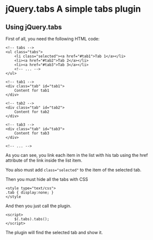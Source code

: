 jQuery.tabs A simple tabs plugin
================================

Using jQuery.tabs
-----------------

First of all, you need the following HTML code:

    <!-- tabs -->
    <ul class="tabs">
        <li class="selected"><a href="#tab1">Tab 1</a></li>
        <li><a href="#tab2">Tab 2</a></li>
        <li><a href="#tab3">Tab 3</a></li>
        <!-- ... -->
    </ul>
    
    <!-- tab1 -->
    <div class="tab" id="tab1">
        Content for tab1
    </div>
    
    <!-- tab2 -->
    <div class="tab" id="tab2">
        Content for tab2
    </div>
    
    <!-- tab3 -->
    <div class="tab" id="tab3">
        Content for tab3
    </div>
    
    <!-- ... -->

As you can see, you link each item in the list with his tab using the href attribute of the link inside the list item.

You also must add `class="selected"` to the item of the selected tab.

Then you must hide all the tabs with CSS

    <style type="text/css">
    .tab { display:none; }
    </style

And then you just call the plugin.

    <script>
        $(.tabs).tabs();
    </script>

The plugin will find the selected tab and show it.